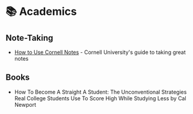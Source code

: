 # 📚 Academics

## Note-Taking

* [How to Use Cornell Notes](https://youtu.be/nX-xshA_0m8) - Cornell University's guide to taking great notes

## Books

* How To Become A Straight A Student: The Unconventional Strategies Real College Students Use To Score High While Studying Less by Cal Newport